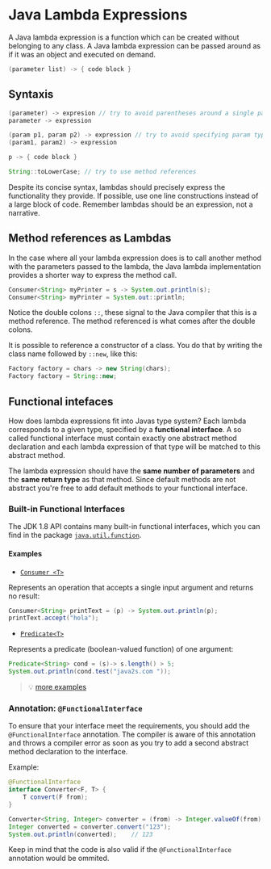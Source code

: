 # Java Lambda Expressions

A Java lambda expression is a function which can be created without belonging to any class. A Java lambda expression can be passed around as if it was an object and executed on demand.

```java
(parameter list) -> { code block }
```

## Syntaxis

```java
(parameter) -> expresion // try to avoid parentheses around a single parameter
parameter -> expression

(param p1, param p2) -> expression // try to avoid specifying param types
(param1, param2) -> expression

p -> { code block }

String::toLowerCase; // try to use method references
```

Despite its concise syntax, lambdas should precisely express the functionality they provide. If possible, use one line constructions instead of a large block of code. Remember lambdas should be an expression, not a narrative.

## Method references as Lambdas

In the case where all your lambda expression does is to call another method with the parameters passed to the lambda, the Java lambda implementation provides a shorter way to express the method call.

```java
Consumer<String> myPrinter = s -> System.out.println(s);
Consumer<String> myPrinter = System.out::println;
```

Notice the double colons `::`, these signal to the Java compiler that this is a method reference. The method referenced is what comes after the double colons.

It is possible to reference a constructor of a class. You do that by writing the class name followed by `::new`, like this:

```java
Factory factory = chars -> new String(chars);
Factory factory = String::new;
```

## Functional intefaces

How does lambda expressions fit into Javas type system? Each lambda corresponds to a given type, specified by a **functional interface**. A so called functional interface must contain exactly one abstract method declaration and each lambda expression of that type will be matched to this abstract method.

The lambda expression should have the **same number of parameters** and the **same return type** as that method. Since default methods are not abstract you're free to add default methods to your functional interface.

### Built-in Functional Interfaces

The JDK 1.8 API contains many built-in functional interfaces, which you can find in the package [`java.util.function`](https://docs.oracle.com/javase/8/docs/api/java/util/function/package-summary.html).

#### Examples

- [`Consumer <T>`](https://docs.oracle.com/javase/8/docs/api/java/util/function/Consumer.html)

Represents an operation that accepts a single input argument and returns no result:

```java
Consumer<String> printText = (p) -> System.out.println(p);
printText.accept("hola");
```

- [`Predicate<T>`](https://docs.oracle.com/javase/8/docs/api/java/util/function/Predicate.html)

Represents a predicate (boolean-valued function) of one argument:

```java
Predicate<String> cond = (s)-> s.length() > 5;
System.out.println(cond.test("java2s.com "));
```

>💡 [more examples](http://www.java2s.com/Tutorials/Java/java.util.function/Consumer/index.htm)

### Annotation: `@FunctionalInterface`

To ensure that your interface meet the requirements, you should add the `@FunctionalInterface` annotation. The compiler is aware of this annotation and throws a compiler error as soon as you try to add a second abstract method declaration to the interface.

Example:

```java
@FunctionalInterface
interface Converter<F, T> {
    T convert(F from);
}

Converter<String, Integer> converter = (from) -> Integer.valueOf(from);
Integer converted = converter.convert("123");
System.out.println(converted);    // 123
```

Keep in mind that the code is also valid if the `@FunctionalInterface` annotation would be ommited.